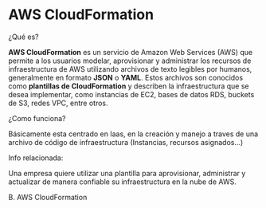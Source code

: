 # AWS CloudFormation

¿Qué es?

**AWS CloudFormation** es un servicio de Amazon Web Services (AWS) que permite a los usuarios modelar, aprovisionar y administrar los recursos de infraestructura de AWS utilizando archivos de texto legibles por humanos, generalmente en formato **JSON** o **YAML**. Estos archivos son conocidos como **plantillas de CloudFormation** y describen la infraestructura que se desea implementar, como instancias de EC2, bases de datos RDS, buckets de S3, redes VPC, entre otros.

¿Como funciona?

Básicamente esta centrado en Iaas, en la creación y manejo a traves de una archivo de código de infraestructura (Instancias, recursos asignados…)

Info relacionada:

Una empresa quiere utilizar una plantilla para aprovisionar, administrar y actualizar de manera confiable su infraestructura en la nube de AWS.

B. AWS CloudFormation